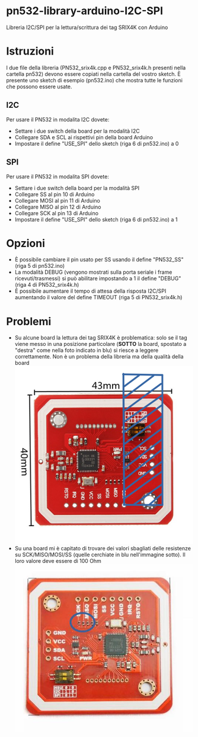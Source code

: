 # pn532-library-arduino-I2C-SPI
Libreria I2C/SPI per la lettura/scrittura dei tag SRIX4K con Arduino

# Istruzioni
I due file della libreria (PN532_srix4k.cpp e PN532_srix4k.h presenti nella cartella pn532) devono essere copiati nella cartella del vostro sketch. È presente uno sketch di esempio (pn532.ino) che mostra tutte le funzioni che possono essere usate.

## I2C
Per usare il PN532 in modalita I2C dovete:
  - Settare i due switch della board per la modalità I2C
  - Collegare SDA e SCL ai rispettivi pin della board Arduino
  - Impostare il define "USE_SPI" dello sketch (riga 6 di pn532.ino) a 0

## SPI
Per usare il PN532 in modalita SPI dovete:
  - Settare i due switch della board per la modalità SPI
  - Collegare SS al pin 10 di Arduino
  - Collegare MOSI al pin 11 di Arduino
  - Collegare MISO al pin 12 di Arduino
  - Collegare SCK al pin 13 di Arduino
  - Impostare il define "USE_SPI" dello sketch (riga 6 di pn532.ino) a 1

# Opzioni
  - È possibile cambiare il pin usato per SS usando il define "PN532_SS" (riga 5 di pn532.ino)
  - La modalità DEBUG (vengono mostrati sulla porta seriale i frame ricevuti/trasmessi) si può abilitare impostando a 1 il define "DEBUG" (riga 4 di PN532_srix4k.h)
  - È possibile aumentare il tempo di attesa della risposta I2C/SPI aumentando il valore del define TIMEOUT (riga 5 di PN532_srix4k.h)

# Problemi
  - Su alcune board la lettura dei tag SRIX4K è problematica: solo se il tag viene messo in una posizione particolare (**SOTTO** la board, spostato a "destra" come nella foto indicato in blu) si riesce a leggere correttamente. Non è un problema della libreria ma della qualità della board  
  ![](posizione.PNG)
  - Su una board mi è capitato di trovare dei valori sbagliati delle resistenze su SCK/MISO/MOSI/SS (quelle cerchiate in blu nell'immagine sotto). Il loro valore deve essere di 100 Ohm  
  ![](resistenze.jpg)


